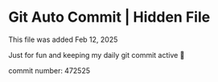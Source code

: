# Git Auto Commit | Hidden File

This file was added Feb 12, 2025

Just for fun and keeping my daily git commit active 🤪

commit number: 472525
